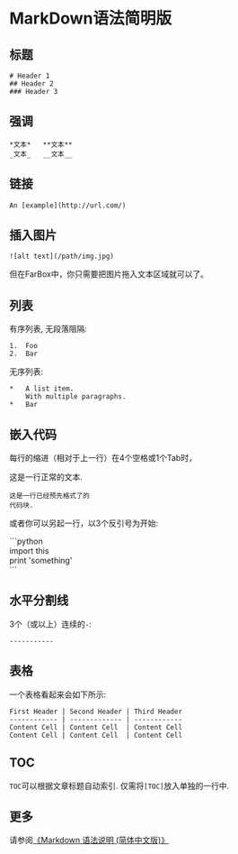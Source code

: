 # MarkDown语法简明版

## 标题
	# Header 1
	## Header 2
	### Header 3

## 强调

	*文本*   **文本**
	_文本_   __文本__

## 链接

	An [example](http://url.com/)

## 插入图片

	![alt text](/path/img.jpg)

但在FarBox中，你只需要把图片拖入文本区域就可以了。

## 列表

有序列表, 无段落阻隔:

	1.  Foo
	2.  Bar

无序列表:  

	*   A list item.
	    With multiple paragraphs.
	*   Bar

## 嵌入代码

每行的缩进（相对于上一行）在4个空格或1个Tab时，

这是一行正常的文本.

    这是一行已经预先格式了的
    代码块.

或者你可以另起一行，以3个反引号为开始:

\`\`\`python  
import this  
print 'something'  
\`\`\`

## 水平分割线
3个（或以上）连续的`-`:

	-----------

## 表格
一个表格看起来会如下所示:

    First Header | Second Header | Third Header
    ------------ | ------------- | ------------
    Content Cell | Content Cell  | Content Cell
    Content Cell | Content Cell  | Content Cell

## TOC
`TOC`可以根据文章标题自动索引. 仅需将`[TOC]`放入单独的一行中.  

## 更多  

请参阅[《Markdown 语法说明 (简体中文版)》](http://wowubuntu.com/markdown/)
